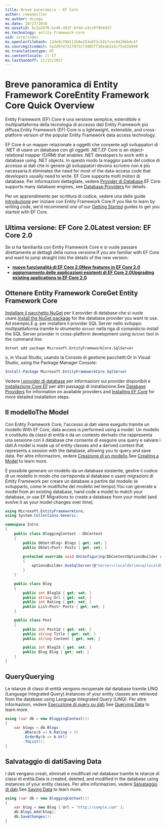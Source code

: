 ```yaml
---
title: Breve panoramica - EF Core
author: rowanmiller
ms.author: divega
ms.date: 10/27/2016
ms.assetid: bc2a2676-bc46-493f-bf49-e3cc97994d57
ms.technology: entity-framework-core
uid: core/index
ms.openlocfilehash: 13de9cf98111b8e253e073c591fcec04206b4c4f
ms.sourcegitcommit: 5e2d97e731f975cf3405ff3deab2a3c75ad1b969
ms.translationtype: HT
ms.contentlocale: it-IT
ms.lasthandoff: 11/15/2017
---
```

# <a name="entity-framework-core-quick-overview"></a><span data-ttu-id="c0d02-102">Breve panoramica di Entity Framework Core</span><span class="sxs-lookup"><span data-stu-id="c0d02-102">Entity Framework Core Quick Overview</span></span>

<span data-ttu-id="c0d02-103">Entity Framework (EF) Core è una versione semplice, estendibile e multipiattaforma della tecnologia di accesso dati Entity Framework più diffusa.</span><span class="sxs-lookup"><span data-stu-id="c0d02-103">Entity Framework (EF) Core is a lightweight, extensible, and cross-platform version of the popular Entity Framework data access technology.</span></span>

<span data-ttu-id="c0d02-104">EF Core è un mapper relazionale a oggetti che consente agli sviluppatori di .NET di usare un database con gli oggetti .NET.</span><span class="sxs-lookup"><span data-stu-id="c0d02-104">EF Core is an object-relational mapper (O/RM) that enables .NET developers to work with a database using .NET objects.</span></span> <span data-ttu-id="c0d02-105">In questo modo la maggior parte del codice di accesso ai dati che in genere gli sviluppatori devono scrivere non è più necessaria.</span><span class="sxs-lookup"><span data-stu-id="c0d02-105">It eliminates the need for most of the data-access code that developers usually need to write.</span></span> <span data-ttu-id="c0d02-106">EF Core supporta molti motori di database. Per informazioni dettagliate, vedere [Provider di Database](providers/index.md).</span><span class="sxs-lookup"><span data-stu-id="c0d02-106">EF Core supports many database engines, see [Database Providers](providers/index.md) for details.</span></span>

<span data-ttu-id="c0d02-107">Per un apprendimento per scrittura di codice, vedere una delle guide [Introduzione](get-started/index.md) per iniziare con Entity Framework Core.</span><span class="sxs-lookup"><span data-stu-id="c0d02-107">If you like to learn by writing code, we'd recommend one of our [Getting Started](get-started/index.md) guides to get you started with EF Core.</span></span>

## <a name="latest-version-ef-core-20"></a><span data-ttu-id="c0d02-108">Ultima versione: EF Core 2.0</span><span class="sxs-lookup"><span data-stu-id="c0d02-108">Latest version: EF Core 2.0</span></span>

<span data-ttu-id="c0d02-109">Se si ha familiarità con Entity Framework Core e si vuole passare direttamente ai dettagli della nuova versione:</span><span class="sxs-lookup"><span data-stu-id="c0d02-109">If you are familiar with EF Core and want to jump straight into the details of the new version:</span></span>

- <span data-ttu-id="c0d02-110">**[nuove funzionalità di EF Core 2.0](what-is-new/index.md)**</span><span class="sxs-lookup"><span data-stu-id="c0d02-110">**[New features in EF Core 2.0](what-is-new/index.md)**</span></span>
- <span data-ttu-id="c0d02-111">**[aggiornamento delle applicazioni esistenti di EF Core 2.0](miscellaneous/1x-2x-upgrade.md)**</span><span class="sxs-lookup"><span data-stu-id="c0d02-111">**[Upgrading existing applications to EF Core 2.0](miscellaneous/1x-2x-upgrade.md)**</span></span>

## <a name="get-entity-framework-core"></a><span data-ttu-id="c0d02-112">Ottenere Entity Framework Core</span><span class="sxs-lookup"><span data-stu-id="c0d02-112">Get Entity Framework Core</span></span>

<span data-ttu-id="c0d02-113">[Installare il pacchetto NuGet](https://docs.nuget.org/ndocs/quickstart/use-a-package) per il provider di database che si vuole usare.</span><span class="sxs-lookup"><span data-stu-id="c0d02-113">[Install the NuGet package](https://docs.nuget.org/ndocs/quickstart/use-a-package) for the database provider you want to use.</span></span> <span data-ttu-id="c0d02-114">Ad esempio,</span><span class="sxs-lookup"><span data-stu-id="c0d02-114">E.g.</span></span> <span data-ttu-id="c0d02-115">per installare il provider SQL Server nello sviluppo multipiattaforma tramite lo strumento `dotnet` nella riga di comando:</span><span class="sxs-lookup"><span data-stu-id="c0d02-115">to install the SQL Server provider in cross-platform development using `dotnet` tool in the command line:</span></span>

``` Console
dotnet add package Microsoft.EntityFrameworkCore.SqlServer
```

<span data-ttu-id="c0d02-116">o, in Visual Studio, usando la Console di gestione pacchetti:</span><span class="sxs-lookup"><span data-stu-id="c0d02-116">Or in Visual Studio, using the Package Manager Console:</span></span>

``` PowerShell
Install-Package Microsoft.EntityFrameworkCore.SqlServer
```
<span data-ttu-id="c0d02-117">Vedere [i provider di database](providers/index.md) per informazioni sui provider disponibili e [installazione Core EF](get-started/install/index.md) per altri passaggi di installazione.</span><span class="sxs-lookup"><span data-stu-id="c0d02-117">See [Database Providers](providers/index.md) for information on available providers and [Installing EF Core](get-started/install/index.md) for more detailed installation steps.</span></span>

## <a name="the-model"></a><span data-ttu-id="c0d02-118">Il modello</span><span class="sxs-lookup"><span data-stu-id="c0d02-118">The Model</span></span>

<span data-ttu-id="c0d02-119">Con Entity Framework Core, l'accesso ai dati viene eseguito tramite un modello.</span><span class="sxs-lookup"><span data-stu-id="c0d02-119">With EF Core, data access is performed using a model.</span></span> <span data-ttu-id="c0d02-120">Un modello è costituito da classi di entità e da un contesto derivato che rappresenta una sessione con il database che consente di eseguire una query e salvare i dati.</span><span class="sxs-lookup"><span data-stu-id="c0d02-120">A model is made up of entity classes and a derived context that represents a session with the database, allowing you to query and save data.</span></span> <span data-ttu-id="c0d02-121">Per altre informazioni, vedere [Creazione di un modello](modeling/index.md).</span><span class="sxs-lookup"><span data-stu-id="c0d02-121">See [Creating a Model](modeling/index.md) to learn more.</span></span>

<span data-ttu-id="c0d02-122">È possibile generare un modello da un database esistente, gestire il codice di un modello in modo che corrisponda al database o usare migrazioni di Entity Framework per creare un database a partire dal modello (e svilupparlo, come le modifiche del modello nel tempo).</span><span class="sxs-lookup"><span data-stu-id="c0d02-122">You can generate a model from an existing database, hand code a model to match your database, or use EF Migrations to create a database from your model (and evolve it as your model changes over time).</span></span>

``` csharp
using Microsoft.EntityFrameworkCore;
using System.Collections.Generic;

namespace Intro
{
    public class BloggingContext : DbContext
    {
        public DbSet<Blog> Blogs { get; set; }
        public DbSet<Post> Posts { get; set; }

        protected override void OnConfiguring(DbContextOptionsBuilder optionsBuilder)
        {
            optionsBuilder.UseSqlServer(@"Server=(localdb)\mssqllocaldb;Database=MyDatabase;Trusted_Connection=True;");
        }
    }

    public class Blog
    {
        public int BlogId { get; set; }
        public string Url { get; set; }
        public int Rating { get; set; }
        public List<Post> Posts { get; set; }
    }

    public class Post
    {
        public int PostId { get; set; }
        public string Title { get; set; }
        public string Content { get; set; }

        public int BlogId { get; set; }
        public Blog Blog { get; set; }
    }
}
```

## <a name="querying"></a><span data-ttu-id="c0d02-123">Query</span><span class="sxs-lookup"><span data-stu-id="c0d02-123">Querying</span></span>

<span data-ttu-id="c0d02-124">Le istanze di classi di entità vengono recuperate dal database tramite LINQ (Language Integrated Query).</span><span class="sxs-lookup"><span data-stu-id="c0d02-124">Instances of your entity classes are retrieved from the database using Language Integrated Query (LINQ).</span></span> <span data-ttu-id="c0d02-125">Per altre informazioni, vedere [Esecuzione di query su dati](querying/index.md).</span><span class="sxs-lookup"><span data-stu-id="c0d02-125">See [Querying Data](querying/index.md) to learn more.</span></span>

``` csharp
using (var db = new BloggingContext())
{
    var blogs = db.Blogs
        .Where(b => b.Rating > 3)
        .OrderBy(b => b.Url)
        .ToList();
}
```

## <a name="saving-data"></a><span data-ttu-id="c0d02-126">Salvataggio di dati</span><span class="sxs-lookup"><span data-stu-id="c0d02-126">Saving Data</span></span>

<span data-ttu-id="c0d02-127">I dati vengano creati, eliminati e modificati nel database tramite le istanze di classi di entità.</span><span class="sxs-lookup"><span data-stu-id="c0d02-127">Data is created, deleted, and modified in the database using instances of your entity classes.</span></span> <span data-ttu-id="c0d02-128">Per altre informazioni, vedere [Salvataggio di dati](saving/index.md).</span><span class="sxs-lookup"><span data-stu-id="c0d02-128">See [Saving Data](saving/index.md) to learn more.</span></span>

``` csharp
using (var db = new BloggingContext())
{
    var blog = new Blog { Url = "http://sample.com" };
    db.Blogs.Add(blog);
    db.SaveChanges();
}
```
